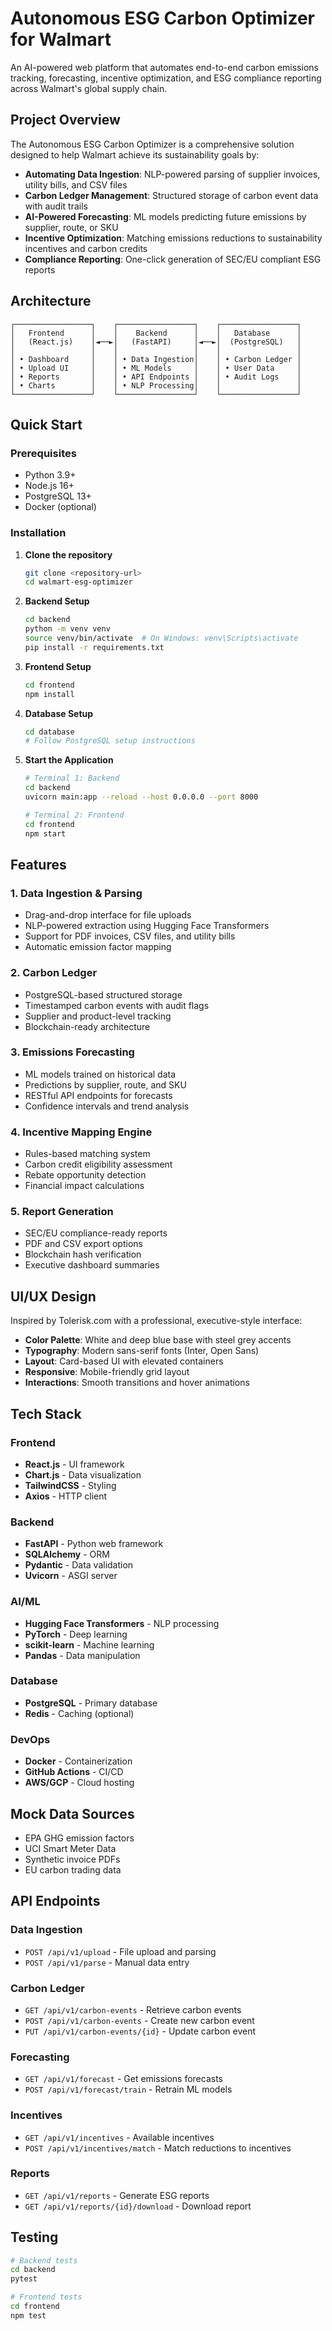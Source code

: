 # Autonomous ESG Carbon Optimizer for Walmart

An AI-powered web platform that automates end-to-end carbon emissions tracking, forecasting, incentive optimization, and ESG compliance reporting across Walmart's global supply chain.

## Project Overview

The Autonomous ESG Carbon Optimizer is a comprehensive solution designed to help Walmart achieve its sustainability goals by:

- **Automating Data Ingestion**: NLP-powered parsing of supplier invoices, utility bills, and CSV files
- **Carbon Ledger Management**: Structured storage of carbon event data with audit trails
- **AI-Powered Forecasting**: ML models predicting future emissions by supplier, route, or SKU
- **Incentive Optimization**: Matching emissions reductions to sustainability incentives and carbon credits
- **Compliance Reporting**: One-click generation of SEC/EU compliant ESG reports

## Architecture

```
┌─────────────────┐    ┌─────────────────┐    ┌─────────────────┐
│   Frontend      │    │    Backend      │    │   Database      │
│   (React.js)    │◄──►│   (FastAPI)     │◄──►│  (PostgreSQL)   │
│                 │    │                 │    │                 │
│ • Dashboard     │    │ • Data Ingestion│    │ • Carbon Ledger │
│ • Upload UI     │    │ • ML Models     │    │ • User Data     │
│ • Reports       │    │ • API Endpoints │    │ • Audit Logs    │
│ • Charts        │    │ • NLP Processing│    │                 │
└─────────────────┘    └─────────────────┘    └─────────────────┘
```

## Quick Start

### Prerequisites
- Python 3.9+
- Node.js 16+
- PostgreSQL 13+
- Docker (optional)

### Installation

1. **Clone the repository**
   ```bash
   git clone <repository-url>
   cd walmart-esg-optimizer
   ```

2. **Backend Setup**
   ```bash
   cd backend
   python -m venv venv
   source venv/bin/activate  # On Windows: venv\Scripts\activate
   pip install -r requirements.txt
   ```

3. **Frontend Setup**
   ```bash
   cd frontend
   npm install
   ```

4. **Database Setup**
   ```bash
   cd database
   # Follow PostgreSQL setup instructions
   ```

5. **Start the Application**
   ```bash
   # Terminal 1: Backend
   cd backend
   uvicorn main:app --reload --host 0.0.0.0 --port 8000
   
   # Terminal 2: Frontend
   cd frontend
   npm start
   ```

## Features

### 1. Data Ingestion & Parsing
- Drag-and-drop interface for file uploads
- NLP-powered extraction using Hugging Face Transformers
- Support for PDF invoices, CSV files, and utility bills
- Automatic emission factor mapping

### 2. Carbon Ledger
- PostgreSQL-based structured storage
- Timestamped carbon events with audit flags
- Supplier and product-level tracking
- Blockchain-ready architecture

### 3. Emissions Forecasting
- ML models trained on historical data
- Predictions by supplier, route, and SKU
- RESTful API endpoints for forecasts
- Confidence intervals and trend analysis

### 4. Incentive Mapping Engine
- Rules-based matching system
- Carbon credit eligibility assessment
- Rebate opportunity detection
- Financial impact calculations

### 5. Report Generation
- SEC/EU compliance-ready reports
- PDF and CSV export options
- Blockchain hash verification
- Executive dashboard summaries

## UI/UX Design

Inspired by Tolerisk.com with a professional, executive-style interface:

- **Color Palette**: White and deep blue base with steel grey accents
- **Typography**: Modern sans-serif fonts (Inter, Open Sans)
- **Layout**: Card-based UI with elevated containers
- **Responsive**: Mobile-friendly grid layout
- **Interactions**: Smooth transitions and hover animations

## Tech Stack

### Frontend
- **React.js** - UI framework
- **Chart.js** - Data visualization
- **TailwindCSS** - Styling
- **Axios** - HTTP client

### Backend
- **FastAPI** - Python web framework
- **SQLAlchemy** - ORM
- **Pydantic** - Data validation
- **Uvicorn** - ASGI server

### AI/ML
- **Hugging Face Transformers** - NLP processing
- **PyTorch** - Deep learning
- **scikit-learn** - Machine learning
- **Pandas** - Data manipulation

### Database
- **PostgreSQL** - Primary database
- **Redis** - Caching (optional)

### DevOps
- **Docker** - Containerization
- **GitHub Actions** - CI/CD
- **AWS/GCP** - Cloud hosting

## Mock Data Sources

- EPA GHG emission factors
- UCI Smart Meter Data
- Synthetic invoice PDFs
- EU carbon trading data

## API Endpoints

### Data Ingestion
- `POST /api/v1/upload` - File upload and parsing
- `POST /api/v1/parse` - Manual data entry

### Carbon Ledger
- `GET /api/v1/carbon-events` - Retrieve carbon events
- `POST /api/v1/carbon-events` - Create new carbon event
- `PUT /api/v1/carbon-events/{id}` - Update carbon event

### Forecasting
- `GET /api/v1/forecast` - Get emissions forecasts
- `POST /api/v1/forecast/train` - Retrain ML models

### Incentives
- `GET /api/v1/incentives` - Available incentives
- `POST /api/v1/incentives/match` - Match reductions to incentives

### Reports
- `GET /api/v1/reports` - Generate ESG reports
- `GET /api/v1/reports/{id}/download` - Download report

## Testing

```bash
# Backend tests
cd backend
pytest

# Frontend tests
cd frontend
npm test
```

